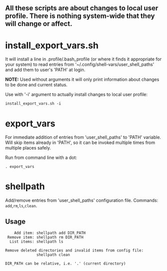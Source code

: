 ## All these scripts are about changes to local user profile. There is nothing system-wide that they will change or affect.

# install_export_vars.sh
It will install a line in .profile/.bash_profile (or where it finds it appropriate for your system) to read entries from '~/.config/shell-vars/user_shell_paths' and add them to user's 'PATH' at login.

**NOTE:** Used without arguments it will only print information about changes to be done and current status.

Use with '-i' argument to actually install changes to local user profile:
```
install_export_vars.sh -i
```

# export_vars
For immediate addition of entries from 'user_shell_paths' to 'PATH' variable. Will skip items already in 'PATH', so it can be invoked multiple times from multiple places safely.

Run from command line with a dot:
```
. export_vars
```

# shellpath
Add/remove entries from 'user_shell_paths' configuration file. Commands: `add`,`rm`,`ls`,`clean`.

## Usage
```
    Add item: shellpath add DIR_PATH
 Remove item: shellpath rm DIR_PATH
  List items: shellpath ls

Remove deleted directories and invalid items from config file:
              shellpath clean

DIR_PATH can be relative, i.e. '.' (current directory)
```
